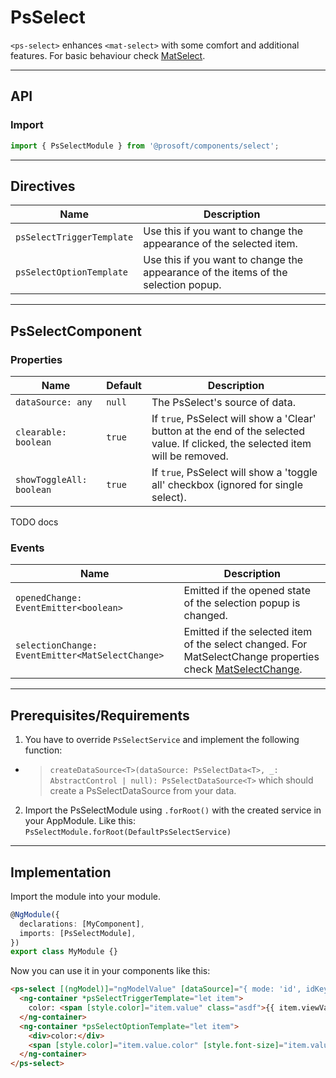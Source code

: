 <link href="style.css" rel="stylesheet"></link>

# PsSelect <a name="PsSelect"></a>

`<ps-select>` enhances `<mat-select>` with some comfort and additional features. For basic behaviour check [MatSelect](https://material.angular.io/components/select/overview).

---

## API <a name="PsSelectApi"></a>

### Import <a name="PsSelectImport"></a>

```ts | js
import { PsSelectModule } from '@prosoft/components/select';
```

---

## Directives <a name="PsSelectDirectives"></a>

| Name                      | Description                                                                        |
| ------------------------- | ---------------------------------------------------------------------------------- |
| `psSelectTriggerTemplate` | Use this if you want to change the appearance of the selected item.                |
| `psSelectOptionTemplate`  | Use this if you want to change the appearance of the items of the selection popup. |

---

## PsSelectComponent <a name="PsSelectComponent"></a>

### Properties <a name="PsSelectComponentProperties"></a>

| Name                     | Default | Description                                                                                                                     |
| ------------------------ | ------- |------------------------------------------------------------------------------------------------------------------------------- |
| `dataSource: any`        | `null`  | The PsSelect's source of data.                                                                                                  |
| `clearable: boolean`     | `true`  | If `true`, PsSelect will show a 'Clear' button at the end of the selected value. If clicked, the selected item will be removed. |
| `showToggleAll: boolean` | `true`  | If `true`, PsSelect will show a 'toggle all' checkbox (ignored for single select). |
TODO docs

### Events <a name="PsSelectComponentEvents"></a>

| Name                                             | Description                                                                                                                                                                    |
| ------------------------------------------------ | ------------------------------------------------------------------------------------------------------------------------------------------------------------------------------ |
| `openedChange: EventEmitter<boolean>`            | Emitted if the opened state of the selection popup is changed.                                                                                                                 |
| `selectionChange: EventEmitter<MatSelectChange>` | Emitted if the selected item of the select changed. For MatSelectChange properties check [MatSelectChange](https://material.angular.io/components/select/api#MatSelectChange). |

---

## Prerequisites/Requirements <a name="PsSelectRequirements"></a>

1. You have to override `PsSelectService` and implement the following function:

- > `createDataSource<T>(dataSource: PsSelectData<T>, _: AbstractControl | null): PsSelectDataSource<T>` which should create a PsSelectDataSource from your data.

2. Import the PsSelectModule using `.forRoot()` with the created service in your AppModule. Like this:
   `PsSelectModule.forRoot(DefaultPsSelectService)`

---

## Implementation <a name="PsSelectImplementation"></a>

Import the module into your module.

```ts | js
@NgModule({
  declarations: [MyComponent],
  imports: [PsSelectModule],
})
export class MyModule {}
```

Now you can use it in your components like this:

```html
<ps-select [(ngModel)]="ngModelValue" [dataSource]="{ mode: 'id', idKey: 'Id', labelKey: 'Name', items: items$ }">
  <ng-container *psSelectTriggerTemplate="let item">
    color: <span [style.color]="item.value" class="asdf">{{ item.viewValue }}</span>
  </ng-container>
  <ng-container *psSelectOptionTemplate="let item">
    <div>color:</div>
    <span [style.color]="item.value.color" [style.font-size]="item.value.size" class="asdf">{{ item.label }}</span>
  </ng-container>
</ps-select>
```
